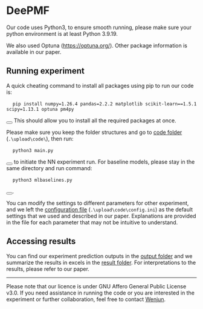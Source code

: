 # DeePMF
Our code uses Python3, to ensure smooth running, please make sure your python environment is at least Python 3.9.19.

We also used Optuna (https://optuna.org/). Other package information is available in our paper.

## Running experiment
A quick cheating command to install all packages using pip to run our code is: 
<pre>
  <code id="install-command">pip install numpy=1.26.4 pandas=2.2.2 matplotlib scikit-learn==1.5.1 scipy=1.13.1 optuna pm4py</code>
</pre>
<button onclick="copyToClipboard('#install-command')"></button>
This should allow you to install all the required packages at once.

Please make sure you keep the folder structures and go to [code folder](https://github.com/zhoudayun81/DeePMF/tree/main/upload/code) (```.\upload\code\```), then run: 
<pre>
  <code id="install-command">python3 main.py</code>
</pre>
<button onclick="copyToClipboard('#install-command')"></button> to initiate the NN experiment run.
For baseline models, please stay in the same directory and run command:
<pre>
  <code id="install-command">python3 mlbaselines.py</code>
</pre>
<button onclick="copyToClipboard('#install-command')"></button>.

You can modify the settings to different parameters for other experiment, and we left the [configuration file](https://github.com/zhoudayun81/DeePMF/tree/main/upload/code/config.ini) (```.\upload\code\config.ini```) as the default settings that we used and described in our paper. Explanations are provided in the file for each parameter that may not be intuitive to understand.

## Accessing results
You can find our experiment prediction outputs in the [output folder](https://github.com/zhoudayun81/DeePMF/tree/main/download/output) and we summarize the results in excels in the [result folder](https://github.com/zhoudayun81/DeePMF/tree/main/download/result).
For interpretations to the results, please refer to our paper.
<hr />

Please note that our licence is under GNU Affero General Public License v3.0. 
If you need assistance in running the code or you are interested in the experiment or further collaboration, feel free to contact [Wenjun](mailto:wenjun.zhou@unimelb.edu.au?subject=[DeePMF]).
